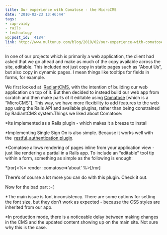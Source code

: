 ```yaml
---
title: Our experience with Comatose - the MicroCMS
date: '2010-02-23 13:46:44'
tags:
- cap-vaidy
- rails
- technology
wp:post_id: '4184'
link: http://www.multunus.com/blog/2010/02/our-experience-with-comatose-the-microcms/
---
```


In one of our projects which is primarily a web application, the client had asked that we go ahead and make as much of the copy available across the site, editable. This included not just copy in static pages such as “About Us”, but also copy in dynamic pages. I mean things like tooltips for fields in forms, for example.

We first looked at 
[RadiantCMS](http://radiantcms.org/), with the intention of building our web application on top of it. But then decided to instead build our web app from scratch and then make parts of it editable using
[Comatose](http://github.com/darthapo/comatose) [which is a “MicroCMS”]. This way, we have more flexibility to add features to the web app using the Rails API and available plugins, rather than being constrained by RadiantCMS system.Things we liked about Comatose:


*Its implemented as a Rails plugin - which makes it a breeze to install

    
*Implementing Single Sign On is also simple. Because it works well with the 
[restful_authentication plugin](http://agilewebdevelopment.com/plugins/restful_authentication).

    
*Comatose allows rendering of pages inline from your application view - just like rendering a partial in a Rails app. To include an “editable” tool tip within a form, something as simple as the following is enough:

*[ror]<%= render :comatose=>’about’ %>[/ror]

There’s of course a lot more you can do with this plugin. Check it out.


Now for the bad part :-(


*The main issue is font inconsistency. There are some options for setting the font size, but they don’t work as expected - because the CSS styles are inherited from our app.

    
*In production mode, there is a noticeable delay between making changes in the CMS and the updated content showing up on the main site. Not sure why this is the case.
